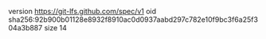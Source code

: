 version https://git-lfs.github.com/spec/v1
oid sha256:92b900b01128e8932f8910ac0d0937aabd297c782e10f9bc3f6a25f304a3b887
size 14
